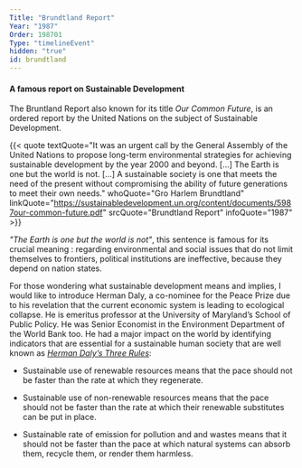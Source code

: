 ```yaml
---
Title: "Brundtland Report"
Year: "1987"
Order: 198701
Type: "timelineEvent"
hidden: "true"
id: brundtland
---
```


#### A famous report on Sustainable Development

The Bruntland Report also known for its title _Our Common Future_, is an ordered report by the United Nations on the subject of Sustainable Development.

{{< quote textQuote="It was an urgent call by the General Assembly of the United Nations to propose long-term environmental strategies for achieving sustainable development by the year 2000 and beyond. [...] The Earth is one but the world is not. [...] A sustainable society is one that meets the need of the present without compromising the ability of future generations to meet their own needs." whoQuote="Gro Harlem Brundtland" linkQuote="https://sustainabledevelopment.un.org/content/documents/5987our-common-future.pdf" srcQuote="Brundtland Report" infoQuote="1987" >}}

_"The Earth is one but the world is not"_, this sentence is famous for its crucial meaning : regarding environmental and social issues that do not limit themselves to frontiers, political institutions are ineffective, because they depend on nation states.

For those wondering what sustainable development means and implies, I would like to introduce Herman Daly, a co-nominee for the Peace Prize due to his revelation that the current economic system is leading to ecological collapse. He is emeritus professor at the University of Maryland’s School of Public Policy. He was Senior Economist in the Environment Department of the World Bank too. He had a major impact on the world by identifying indicators that are essential for a sustainable human society that are well known as [_Herman Daly’s Three Rules_](https://np4sd.org/about/herman-daly/):

*   Sustainable use of renewable resources means that the pace should not be faster than the rate at which they regenerate.
    
*   Sustainable use of non-renewable resources means that the pace should not be faster than the rate at which their renewable substitutes can be put in place.
    
*   Sustainable rate of emission for pollution and and wastes means that it should not be faster than the pace at which natural systems can absorb them, recycle them, or render them harmless.